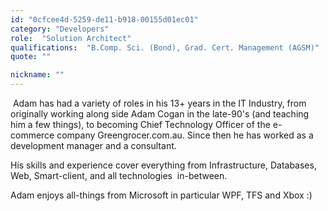 ```yaml
---
id: "0cfcee4d-5259-de11-b918-00155d01ec01"
category: "Developers"
role:  "Solution Architect"
qualifications:  "B.Comp. Sci. (Bond), Grad. Cert. Management (AGSM)"
quote: ""

nickname: ""
---
```


 Adam has had a variety of roles in his 13+ years in the IT Industry, from originally working along side Adam Cogan in the late-90's (and teaching him a few things), to becoming Chief Technology Officer of the e-commerce company Greengrocer.com.au. Since then he has worked as a development manager and a consultant.  

His skills and experience cover everything from Infrastructure, Databases, Web, Smart-client, and all technologies  in-between.  


Adam enjoys all-things from Microsoft in particular WPF, TFS and Xbox :)  

<ins cite="mailto:Adam%20Ezekiel" datetime="2009-06-02T12:58"></ins> 
